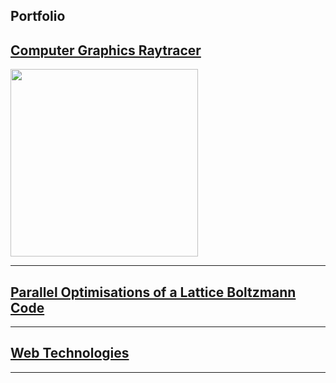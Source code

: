 ## Portfolio



## [Computer Graphics Raytracer](https://github.com/ainsleyrutterford/UOB_Raytracer)
<img src="archive_photos/showcase1.png" width="300">

---
## [Parallel Optimisations of a Lattice Boltzmann Code](https://github.com/hw16471/UOB_OpenCL_LBM)


---
## [Web Technologies](http://example.com/)


---


